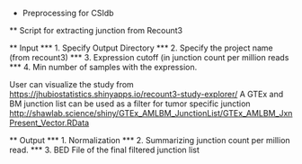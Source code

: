 * Preprocessing for CSIdb

** Script for extracting junction from Recount3 

** Input 
*** 1. Specify Output Directory
*** 2. Specify the project name (from recount3)
*** 3. Expression cutoff (in junction count per million reads
*** 4. Min number of samples with the expression.

User can visualize the study from https://jhubiostatistics.shinyapps.io/recount3-study-explorer/
A GTEx and BM junction list can be used as a filter for tumor specific junction
http://shawlab.science/shiny/GTEx_AMLBM_JunctionList/GTEx_AMLBM_JxnPresent_Vector.RData


** Output 
*** 1. Normalization
*** 2. Summarizing junction count per million read.
*** 3. BED File of the final filtered junction list
